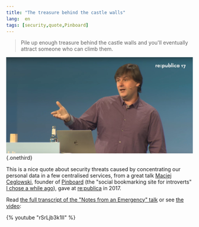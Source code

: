 ```yaml
---
title: "The treasure behind the castle walls"
lang:  en
tags: [security,quote,Pinboard]
---
```


> Pile up enough treasure behind the castle walls and you'll eventually attract someone who can climb them.

![A photo of Maciej Ceglowski](Maciej-Ceglowski-republica.jpg "Maciej Ceglowski giving a talk at re:publica 2017"){.onethird}

This is a nice quote about security threats caused by concentrating our personal data in a few centralised services, from a great talk [Maciej Ceglowski](https://en.wikipedia.org/wiki/Maciej_Ceg%C5%82owski), founder of [Pinboard](/tags/pinboard.html) (the "social bookmarking site for introverts" [I chose a while ago](/2014/12/mes-bookmarks-migrent-de-diigo-vers-pinboard.html)), gave at [re:publica](https://re-publica.com/en) in 2017.

Read [the full transcript of the "Notes from an Emergency" talk](http://idlewords.com/talks/notes_from_an_emergency.htm) or see [the video](https://www.youtube.com/watch?v=rSrLjb3k1II):

{% youtube "rSrLjb3k1II" %}
